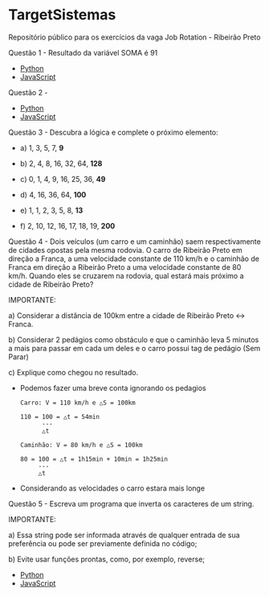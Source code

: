 # TargetSistemas
 
Repositório público para os exercícios da vaga Job Rotation - Ribeirão Preto

Questão 1 - 
    Resultado da variável SOMA é 91
- [Python](./ex01/inPy.py)
- [JavaScript](./ex01/inJS.js)

Questão 2 - 
- [Python](./ex02/fibonacci.py)
- [JavaScript](./ex02/fibonacci.js)

Questão 3 -
    Descubra a lógica e complete o próximo elemento:

- a) 1, 3, 5, 7, **9**

- b) 2, 4, 8, 16, 32, 64, **128**

- c) 0, 1, 4, 9, 16, 25, 36, **49**

- d) 4, 16, 36, 64, **100**

- e) 1, 1, 2, 3, 5, 8, **13**

- f) 2, 10, 12, 16, 17, 18, 19, **200**

Questão 4 - Dois veículos (um carro e um caminhão) saem respectivamente de cidades opostas pela mesma rodovia. O carro de Ribeirão Preto em direção a Franca, a uma velocidade constante de 110 km/h e o caminhão de Franca em direção a Ribeirão Preto a uma velocidade constante de 80 km/h. Quando eles se cruzarem na rodovia, qual estará mais próximo a cidade de Ribeirão Preto?

IMPORTANTE:

a) Considerar a distância de 100km entre a cidade de Ribeirão Preto <-> Franca.

b) Considerar 2 pedágios como obstáculo e que o caminhão leva 5 minutos a mais para passar em cada um deles e o carro possui tag de pedágio (Sem Parar)

c) Explique como chegou no resultado.

- Podemos fazer uma breve conta ignorando os pedagios 

    ```
    Carro: V = 110 km/h e △S = 100km

    110 = 100 = △t = 54min
          ---
          △t
    ```

    ```
    Caminhão: V = 80 km/h e △S = 100km

    80 = 100 = △t = 1h15min + 10min = 1h25min
         ---
         △t
    ```

- Considerando as velocidades o carro estara mais longe

Questão 5 -  Escreva um programa que inverta os caracteres de um string.

IMPORTANTE:

a) Essa string pode ser informada através de qualquer entrada de sua preferência ou pode ser previamente definida no código;

b) Evite usar funções prontas, como, por exemplo, reverse;

- [Python](./ex05/inPy.py)
- [JavaScript](./ex05/inJS.js)
